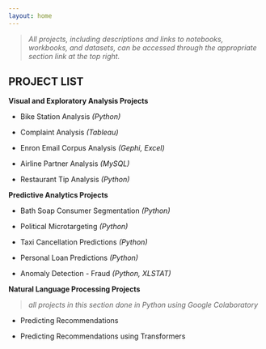 ```yaml
---
layout: home 
---
```


>*All projects, including descriptions and links to notebooks, workbooks, and datasets, can be accessed through the appropriate section link at the top right.*

**PROJECT LIST**
-------------------

**Visual and Exploratory Analysis Projects**

- Bike Station Analysis *(Python)*

- Complaint Analysis *(Tableau)*

- Enron Email Corpus Analysis *(Gephi, Excel)*

- Airline Partner Analysis *(MySQL)*

- Restaurant Tip Analysis *(Python)*


**Predictive Analytics Projects**

- Bath Soap Consumer Segmentation *(Python)*

- Political Microtargeting *(Python)*

- Taxi Cancellation Predictions *(Python)*

- Personal Loan Predictions *(Python)*

- Anomaly Detection - Fraud *(Python, XLSTAT)*


**Natural Language Processing Projects**

>*all projects in this section done in Python using Google Colaboratory*

- Predicting Recommendations

- Predicting Recommendations using Transformers
